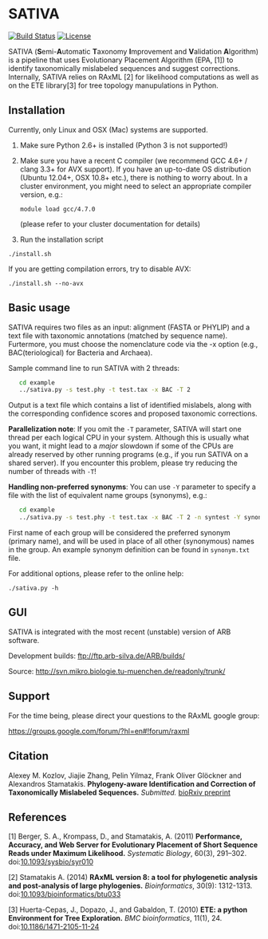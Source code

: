 SATIVA
======

[![Build Status](https://travis-ci.org/amkozlov/sativa.svg?branch=master)](https://travis-ci.org/amkozlov/sativa)
[![License](https://img.shields.io/badge/license-GPL3-blue.svg)](http://www.gnu.org/licenses/gpl-3.0.en.html)

SATIVA (**S**emi-**A**utomatic **T**axonomy **I**mprovement and **V**alidation **A**lgorithm) is a pipeline
that uses Evolutionary Placement Algorithm (EPA, [1]) to identify taxonomically mislabeled sequences
and suggest corrections. Internally, SATIVA relies on RAxML [2] for likelihood computations as well as on 
the ETE library[3] for tree topology manupulations in Python.

Installation
------------

Currently, only Linux and OSX (Mac) systems are supported. 

1. Make sure Python 2.6+ is installed (Python 3 is not supported!)

2. Make sure you have a recent C compiler (we recommend GCC 4.6+ / clang 3.3+ for AVX support).
   If you have an up-to-date OS distribution (Ubuntu 12.04+, OSX 10.8+ etc.), there is nothing to worry about.
   In a cluster environment, you might need to select an appropriate compiler version, e.g.:

   `module load gcc/4.7.0`

   (please refer to your cluster documentation for details)

3. Run the installation script

  `./install.sh`

  If you are getting compilation errors, try to disable AVX:

  `./install.sh --no-avx`

Basic usage
-----------

SATIVA requires two files as an input: alignment (FASTA or PHYLIP) and a text file with taxonomic
annotations (matched by sequence name). Furtermore, you must choose the nomenclature code via the
-x option (e.g., BAC(teriological) for Bacteria and Archaea).

Sample command line to run SATIVA with 2 threads:

```sh
   cd example
   ../sativa.py -s test.phy -t test.tax -x BAC -T 2
```

Output is a text file which contains a list of identified mislabels, along with the corresponding 
confidence scores and proposed taxonomic corrections.

**Parallelization note**: If you omit the `-T` parameter, SATIVA will start one thread per each logical CPU
in your system. Although this is usually what you want, it might lead to a *major* slowdown
if some of the CPUs are already reserved by other running programs (e.g., if you run SATIVA on 
a shared server). If you encounter this problem, please try reducing the number of threads with `-T`!

**Handling non-preferred synonyms**: You can use `-Y` parameter to specify a file with the list of
equivalent name groups (synonyms), e.g.:

```sh
   cd example
   ../sativa.py -s test.phy -t test.tax -x BAC -T 2 -n syntest -Y synonym.txt
```

First name of each group will be considered the preferred synonym (primary name), and 
will be used in place of all other (synonymous) names in the group. 
An example synonym definition can be found in `synonym.txt` file.

For additional options, please refer to the online help:

  `./sativa.py -h`

GUI
---

SATIVA is integrated with the most recent (unstable) version of ARB software.

Development builds: ftp://ftp.arb-silva.de/ARB/builds/

Source: http://svn.mikro.biologie.tu-muenchen.de/readonly/trunk/


Support
-------

For the time being, please direct your questions to the RAxML google group:

https://groups.google.com/forum/?hl=en#!forum/raxml


Citation
--------

Alexey M. Kozlov, Jiajie Zhang, Pelin Yilmaz, Frank Oliver Glöckner and Alexandros Stamatakis.
**Phylogeny-aware Identification and Correction of Taxonomically Mislabeled Sequences.**
*Submitted.* [bioRxiv preprint](http://biorxiv.org/content/early/2016/03/04/042200)


References
----------

[1] Berger, S. A., Krompass, D., and Stamatakis, A. (2011) 
**Performance, Accuracy, and Web Server for Evolutionary Placement of Short Sequence Reads under Maximum Likelihood.**
*Systematic Biology*, 60(3), 291–302.
doi:[10.1093/sysbio/syr010](http://sysbio.oxfordjournals.org/content/60/3/291)

[2] Stamatakis A. (2014)
**RAxML version 8: a tool for phylogenetic analysis and post-analysis of large phylogenies.**
*Bioinformatics*, 30(9): 1312-1313.
doi:[10.1093/bioinformatics/btu033](http://dx.doi.org/10.1093/bioinformatics/btu033)

[3] Huerta-Cepas, J., Dopazo, J., and Gabaldon, T. (2010) 
**ETE: a python Environment for Tree Exploration.**
*BMC bioinformatics*, 11(1), 24.
doi:[10.1186/1471-2105-11-24](http://www.biomedcentral.com/1471-2105/11/24)
